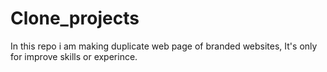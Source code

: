 # Clone_projects
In this repo i am making duplicate web page of branded websites, It's only for improve skills or experince.
